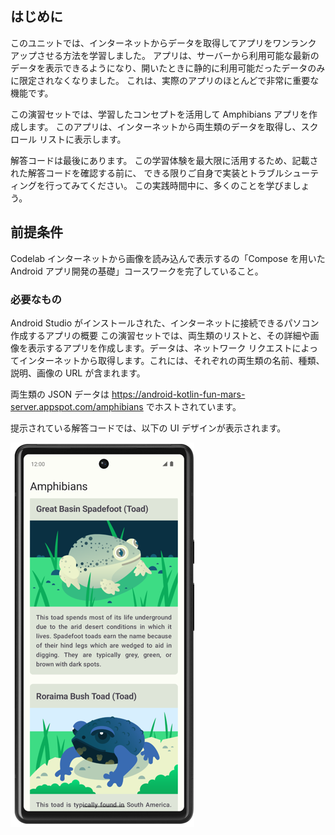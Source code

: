 ## はじめに
このユニットでは、インターネットからデータを取得してアプリをワンランク アップさせる方法を学習しました。
アプリは、サーバーから利用可能な最新のデータを表示できるようになり、開いたときに静的に利用可能だったデータのみに限定されなくなりました。
これは、実際のアプリのほとんどで非常に重要な機能です。

この演習セットでは、学習したコンセプトを活用して Amphibians アプリを作成します。
このアプリは、インターネットから両生類のデータを取得し、スクロール リストに表示します。

解答コードは最後にあります。
この学習体験を最大限に活用するため、記載された解答コードを確認する前に、
できる限りご自身で実装とトラブルシューティングを行ってみてください。
この実践時間中に、多くのことを学びましょう。

## 前提条件
Codelab インターネットから画像を読み込んで表示するの「Compose を用いた Android アプリ開発の基礎」コースワークを完了していること。

### 必要なもの
Android Studio がインストールされた、インターネットに接続できるパソコン
作成するアプリの概要
この演習セットでは、両生類のリストと、その詳細や画像を表示するアプリを作成します。データは、ネットワーク リクエストによってインターネットから取得します。これには、それぞれの両生類の名前、種類、説明、画像の URL が含まれます。

両生類の JSON データは https://android-kotlin-fun-mars-server.appspot.com/amphibians でホストされています。

提示されている解答コードでは、以下の UI デザインが表示されます。

![img.png](img.png)